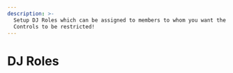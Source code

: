 ```yaml
---
description: >-
  Setup DJ Roles which can be assigned to members to whom you want the Music
  Controls to be restricted!
---
```


# DJ Roles

